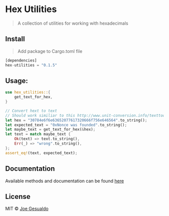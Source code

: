 # Hex Utilities
> A collection of utilities for working with hexadecimals

## Install
> Add package to Cargo.toml file
```rust
[dependencies]
hex-utilities = "0.1.5"
```

## Usage:
```rust
use hex_utilities::{
    get_text_for_hex,
}

// Convert hext to text
// Should work similiar to this http://www.unit-conversion.info/texttools/hexadecimal
let hex = "30784e6f6e63652077617320666f756e646564".to_string();
let expected_text = "0xNonce was founded".to_string();
let maybe_text = get_text_for_hex(&hex);
let text = match maybe_text {
    Ok(text) => text.to_string(),
    Err(_) => "wrong".to_string(),
};
assert_eq!(text, expected_text);
```

## Documentation
Available methods and documentation can be found [here](https://docs.rs/hex-utilities/latest/hex_utilities/)

## License
MIT © [Joe Gesualdo]()
 

